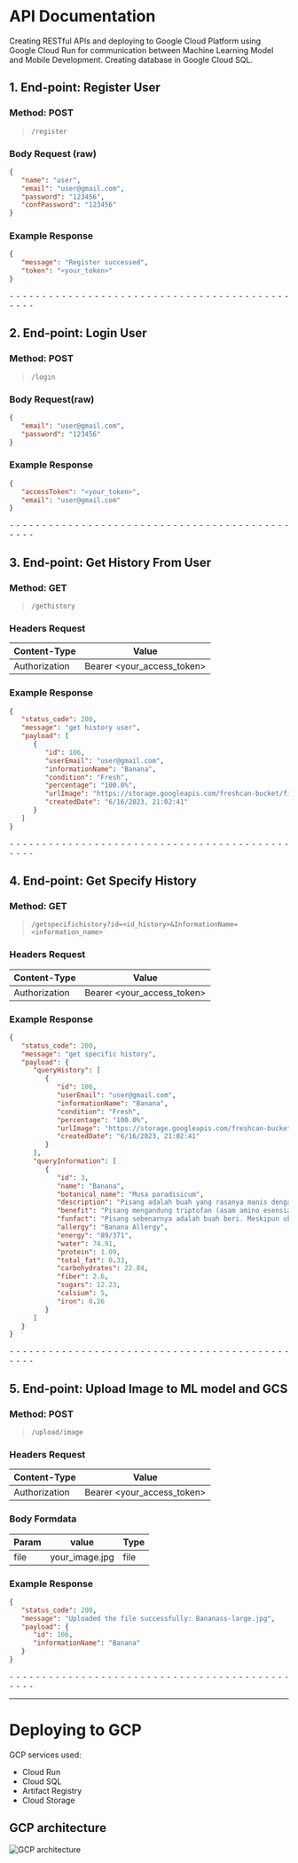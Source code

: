 # API Documentation

Creating RESTful APIs and deploying to Google Cloud Platform using Google Cloud Run for communication between Machine Learning Model and Mobile Development. Creating database in Google Cloud SQL.

## 1. End-point: Register User

### Method: POST

> ```
> /register
> ```

### Body Request (**raw**)

```json
{
   "name": "user",
   "email": "user@gmail.com",
   "password": "123456",
   "confPassword": "123456"
}
```

### Example Response

```json
{
   "message": "Register successed",
   "token": "<your_token>"
}
```

⁃ ⁃ ⁃ ⁃ ⁃ ⁃ ⁃ ⁃ ⁃ ⁃ ⁃ ⁃ ⁃ ⁃ ⁃ ⁃ ⁃ ⁃ ⁃ ⁃ ⁃ ⁃ ⁃ ⁃ ⁃ ⁃ ⁃ ⁃ ⁃ ⁃ ⁃ ⁃ ⁃ ⁃ ⁃ ⁃ ⁃ ⁃ ⁃ ⁃ ⁃ ⁃ ⁃ ⁃ ⁃ ⁃ ⁃

## 2. End-point: Login User

### Method: POST

> ```
> /login
> ```

### Body Request(**raw**)

```json
{
   "email": "user@gmail.com",
   "password": "123456"
}
```

### Example Response

```json
{
   "accessToken": "<your_token>",
   "email": "user@gmail.com"
}
```

⁃ ⁃ ⁃ ⁃ ⁃ ⁃ ⁃ ⁃ ⁃ ⁃ ⁃ ⁃ ⁃ ⁃ ⁃ ⁃ ⁃ ⁃ ⁃ ⁃ ⁃ ⁃ ⁃ ⁃ ⁃ ⁃ ⁃ ⁃ ⁃ ⁃ ⁃ ⁃ ⁃ ⁃ ⁃ ⁃ ⁃ ⁃ ⁃ ⁃ ⁃ ⁃ ⁃ ⁃ ⁃ ⁃ ⁃

## 3. End-point: Get History From User

### Method: GET

> ```
> /gethistory
> ```

### Headers Request

| Content-Type  | Value                      |
| ------------- | -------------------------- |
| Authorization | Bearer <your_access_token> |

### Example Response

```json
{
   "status_code": 200,
   "message": "get history user",
   "payload": [
      {
         "id": 106,
         "userEmail": "user@gmail.com",
         "informationName": "Banana",
         "condition": "Fresh",
         "percentage": "100.0%",
         "urlImage": "https://storage.googleapis.com/freshcan-bucket/file_image.jpg",
         "createdDate": "6/16/2023, 21:02:41"
      }
   ]
}
```

⁃ ⁃ ⁃ ⁃ ⁃ ⁃ ⁃ ⁃ ⁃ ⁃ ⁃ ⁃ ⁃ ⁃ ⁃ ⁃ ⁃ ⁃ ⁃ ⁃ ⁃ ⁃ ⁃ ⁃ ⁃ ⁃ ⁃ ⁃ ⁃ ⁃ ⁃ ⁃ ⁃ ⁃ ⁃ ⁃ ⁃ ⁃ ⁃ ⁃ ⁃ ⁃ ⁃ ⁃ ⁃ ⁃ ⁃

## 4. End-point: Get Specify History

### Method: GET

> ```
> /getspecifichistory?id=<id_history>&InformationName=<information_name>
> ```

### Headers Request

| Content-Type  | Value                      |
| ------------- | -------------------------- |
| Authorization | Bearer <your_access_token> |

### Example Response

```json
{
   "status_code": 200,
   "message": "get specific history",
   "payload": {
      "queryHistory": [
         {
            "id": 106,
            "userEmail": "user@gmail.com",
            "informationName": "Banana",
            "condition": "Fresh",
            "percentage": "100.0%",
            "urlImage": "https://storage.googleapis.com/freshcan-bucket/file_image.jpg",
            "createdDate": "6/16/2023, 21:02:41"
         }
      ],
      "queryInformation": [
         {
            "id": 3,
            "name": "Banana",
            "botanical_name": "Musa paradisicum",
            "description": "Pisang adalah buah yang rasanya manis dengan sentuhan keasaman ringan. Bentuknya panjang dan silindris berwarna kuning saat matang dengan ukuran hingga 20 cm atau lebih. Dalam beberapa budaya, pisang memiliki makna simbolis seperti dalam kepercayaan Hindu di mana pisang dianggap sebagai simbol kesuburan dan kelimpahan.",
            "benefit": "Pisang mengandung triptofan (asam amino esensial) yang membantu produksi serotonin dalam tubuh sehingga dapat meningkatkan mood dan membantu mengatasi depresi ringan.",
            "funfact": "Pisang sebenarnya adalah buah beri. Meskipun ukurannya besar dan bentuknya berbeda dari buah beri tradisional, seperti blueberry atau strawberry, secara botani, pisang termasuk dalam keluarga buah beri.",
            "allergy": "Banana Allergy",
            "energy": "89/371",
            "water": 74.91,
            "protein": 1.09,
            "total_fat": 0.33,
            "carbohydrates": 22.84,
            "fiber": 2.6,
            "sugars": 12.23,
            "calsium": 5,
            "iron": 0.26
         }
      ]
   }
}
```

⁃ ⁃ ⁃ ⁃ ⁃ ⁃ ⁃ ⁃ ⁃ ⁃ ⁃ ⁃ ⁃ ⁃ ⁃ ⁃ ⁃ ⁃ ⁃ ⁃ ⁃ ⁃ ⁃ ⁃ ⁃ ⁃ ⁃ ⁃ ⁃ ⁃ ⁃ ⁃ ⁃ ⁃ ⁃ ⁃ ⁃ ⁃ ⁃ ⁃ ⁃ ⁃ ⁃ ⁃ ⁃ ⁃ ⁃

## 5. End-point: Upload Image to ML model and GCS

### Method: POST

> ```
> /upload/image
> ```

### Headers Request

| Content-Type  | Value                      |
| ------------- | -------------------------- |
| Authorization | Bearer <your_access_token> |

### Body Formdata

| Param | value          | Type |
| ----- | -------------- | ---- |
| file  | your_image.jpg | file |

### Example Response

```json
{
   "status_code": 200,
   "message": "Uploaded the file successfully: Bananass-large.jpg",
   "payload": {
      "id": 106,
      "informationName": "Banana"
   }
}
```

⁃ ⁃ ⁃ ⁃ ⁃ ⁃ ⁃ ⁃ ⁃ ⁃ ⁃ ⁃ ⁃ ⁃ ⁃ ⁃ ⁃ ⁃ ⁃ ⁃ ⁃ ⁃ ⁃ ⁃ ⁃ ⁃ ⁃ ⁃ ⁃ ⁃ ⁃ ⁃ ⁃ ⁃ ⁃ ⁃ ⁃ ⁃ ⁃ ⁃ ⁃ ⁃ ⁃ ⁃ ⁃ ⁃ ⁃

---

# Deploying to GCP

GCP services used:

-  Cloud Run
-  Cloud SQL
-  Artifact Registry
-  Cloud Storage

## GCP architecture

![GCP architecture](GCP.png)
